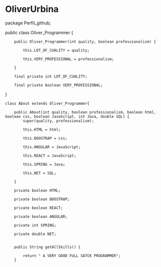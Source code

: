# OliverUrbina

package Perfil_github;

public class Oliver_Programmer {

		public Oliver_Programmer(int quality, boolean professionalism) {
		
			this.LOT_OF_CUALITY = quality;
			
			this.VERY_PROFESSIONAL = professionalism;
			
		}
		
		final private int LOT_OF_CUALITY;
		
		final private boolean VERY_PROFESSIONAL;
}

	class About extends Oliver_Programmer{

		public About(int quality, boolean professionalism, boolean html, boolean css, boolean JavaScript, int Java, double SQL) {
			super(quality, professionalism);
			
			this.HTML = html;
			
			this.BOOSTRAP = css;
			
			this.ANGULAR = JavaScript;
			
			this.REACT = JavaScript;
			
			this.SPRING = Java;
			
			this.NET = SQL;	

		}
		
		private boolean HTML;
		
		private boolean BOOSTRAP;
		
		private boolean REACT;
		
		private boolean ANGULAR;
		
		private int SPRING;
		
		private double NET;
		
		
		public String getAllSkills() {
			
			return " A VERY GOOD FULL SATCK PROGRAMMER";
		}
		
